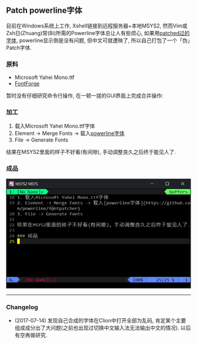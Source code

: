 ## Patch powerline字体

目前在Windows系统上工作, Xshell链接到远程服务器+本地MSYS2,
然而Vim或Zsh日(Zhuang)常(Bi)所需的Powerline字体总让人有些烦心,
如果用[patched过的字体](https://github.com/powerline/fonts),
powerline显示倒是没有问题, 但中文可就遭殃了,
所以自己打包了一个「伪」Patch字体.

### 原料

- Microsoft Yahei Mono.ttf
- [FontForge](fontforge.github.io)

暂时没有仔细研究命令行操作, 在一顿一搓的GUI界面上完成合并操作:

### 加工

1. 载入Microsoft Yahei Mono.ttf字体
2. Element -> Merge Fonts -> 载入[powerline字体](https://github.com/powerline/fontpatcher)
3. File -> Generate Fonts

结果在MSYS2里面的样子不好看(有间隙), 手动调整良久之后终于能见人了.

### 成品

<p align="center">
    <img src="img/msys2-vim-powerline-font-pack.png">
</p>

---

### Changelog

- (2017-07-14) 发现自己合成的字体在Clion中打开全部为乱码,
  肯定某个主要组成成分出了大问题(之前也出现过切换中文输入法无法输出中文的情况).
  以后有空再做研究.
